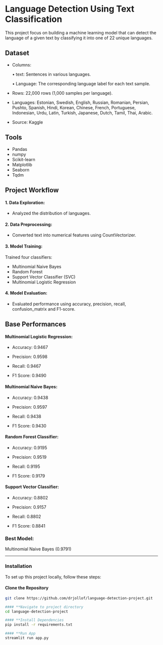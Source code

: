 
# Language Detection Using Text Classification
This project focus on building a machine learning model that can detect the language of a given text by classifying it into one of 22 unique languages. 


## Dataset
- Columns: 

  • text: Sentences in various languages.
   
  • Language: The corresponding language label for each text sample.

 - Rows: 22,000 rows (1,000 samples per language).
 - Languages: Estonian, Swedish, English, Russian, Romanian, Persian, Pushto, Spanish, Hindi, Korean, Chinese, French, Portuguese, Indonesian, Urdu, Latin, Turkish, Japanese, Dutch, Tamil, Thai, Arabic.
 - Source: Kaggle
## Tools
- Pandas
- numpy
- Scikit-learn
- Matplotlib
- Seaborn
- Tqdm


## Project Workflow

 #### 1. Data Exploration:
 - Analyzed the distribution of languages.
 
 #### 2. Data Preprocessing:
  - Converted text into numerical features using CountVectorizer.
 #### 3. Model Training:
   Trained four classifiers:
   - Multinomial Naive Bayes
   - Random Forest
   - Support Vector Classifier (SVC)
   - Multinomial Logistic Regression
 #### 4. Model Evaluation:
 - Evaluated performance using accuracy, precision, recall, confusion_matrix and F1-score.

##  Base Performances

 #### Multinomial Logistic Regression:
 - Accuracy: 0.9467

 - Precision: 0.9598

 - Recall: 0.9467

 - F1 Score: 0.9490


 #### Multinomial Naive Bayes:
 - Accuracy: 0.9438

 - Precision: 0.9597

 - Recall: 0.9438

 - F1 Score: 0.9430


 #### Random Forest Classifier:
 - Accuracy: 0.9195

 - Precision: 0.9519

 - Recall: 0.9195

 - F1 Score: 0.9179

 #### Support Vector Classifier:
 - Accuracy: 0.8802

 - Precision: 0.9157

 - Recall: 0.8802

 - F1 Score: 0.8841

### Best Model:
 Multinomial Naive Bayes  (0.9791)

---

###  Installation

To set up this project locally, follow these steps:

####  **Clone the Repository**
```sh
git clone https://github.com/drjollof/language-detection-project.git

#### **Navigate to project directory
cd language-detection-project

#### **Install Dependencies
pip install -r requirements.txt

#### **Run App
streamlit run app.py

